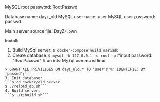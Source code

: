 MySQL root password: RootPasswd

Database name: dayz_old
MySQL user name: user
MySQL user password: passwd


Main server source file: DayZ+.pwn


Install:

1. Build MySql server: 
```$ docker-compose build mariadb```
2. Create database:
```$ mysql -h 127.0.0.1 -u root -p```
#input password: "RootPasswd"
#run into MySql command line:
```> create database dayz_old;
> GRANT ALL PRIVILEGES ON dayz_old.* TO 'user'@'%' IDENTIFIED BY 'passwd';```
3. Init database:
```$ cd docker/old_server 
$ ./reload_db.sh```
4. Build server:
```$ ./rebuild.sh```

